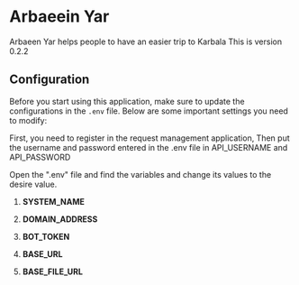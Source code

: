 # Arbaeein Yar
Arbaeen Yar helps people to have an easier trip to Karbala
This is version 0.2.2


## Configuration
Before you start using this application, make sure to update the configurations in the `.env` file. Below are some important settings you need to modify:

First, you need to register in the request management application, Then put the username and password entered in the .env file in API_USERNAME and API_PASSWORD

Open the ".env" file and find the variables and change its values to the desire value.

1. **SYSTEM_NAME**

2. **DOMAIN_ADDRESS**

3. **BOT_TOKEN**

4. **BASE_URL**

5. **BASE_FILE_URL**